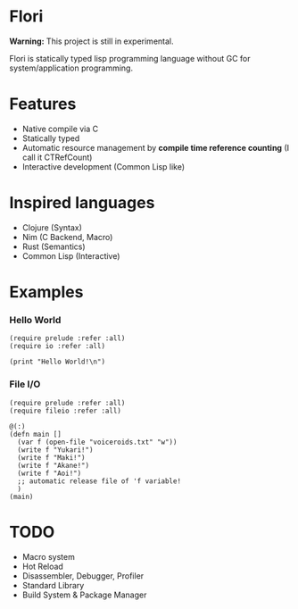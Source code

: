 
# Flori

**Warning:** This project is still in experimental.

Flori is statically typed lisp programming language without GC for system/application programming.

# Features

- Native compile via C
- Statically typed
- Automatic resource management by **compile time reference counting** (I call it CTRefCount)
- Interactive development (Common Lisp like)

# Inspired languages

- Clojure (Syntax)
- Nim (C Backend, Macro)
- Rust (Semantics)
- Common Lisp (Interactive)

# Examples

### Hello World
```
(require prelude :refer :all)
(require io :refer :all)

(print "Hello World!\n")
```

### File I/O
```
(require prelude :refer :all)
(require fileio :refer :all)

@(:)
(defn main []
  (var f (open-file "voiceroids.txt" "w"))
  (write f "Yukari!")
  (write f "Maki!")
  (write f "Akane!")
  (write f "Aoi!")
  ;; automatic release file of 'f variable!
  )
(main)
```

# TODO

- Macro system
- Hot Reload
- Disassembler, Debugger, Profiler
- Standard Library
- Build System & Package Manager
